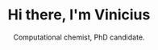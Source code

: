 <h1 align='center'>
  Hi there, I'm Vinicius
</h1>

<p align='center'>
    Computational chemist, PhD candidate.
</p> 

